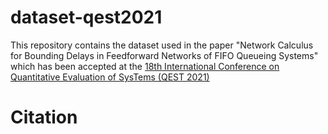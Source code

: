 # dataset-qest2021

This repository contains the dataset used in the paper "Network Calculus for Bounding Delays in
Feedforward Networks of FIFO Queueing Systems" which has been accepted at the [18th International Conference on Quantitative Evaluation of SysTems (QEST 2021)](https://www.qest.org/qest2021/)



# Citation
